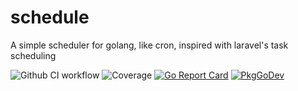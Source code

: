 # schedule
A simple scheduler for golang, like cron, inspired with laravel's task scheduling

![Github CI workflow](https://github.com/iflamed/schedule/actions/workflows/ci.yml/badge.svg)
![Coverage](https://img.shields.io/badge/Coverage-97.2%25-brightgreen)
[![Go Report Card](https://goreportcard.com/badge/github.com/iflamed/schedule)](https://goreportcard.com/report/github.com/iflamed/schedule) 
[![PkgGoDev](https://pkg.go.dev/badge/github.com/iflamed/schedule)](https://pkg.go.dev/github.com/iflamed/schedule)
